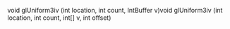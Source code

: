 void glUniform3iv (int location, int count, IntBuffer v)void glUniform3iv (int location, int count, int[] v, int offset)